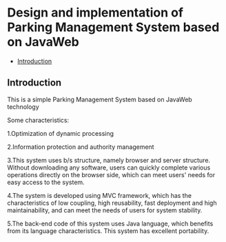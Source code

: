 # Design and implementation of Parking Management System based on JavaWeb

- [Introduction](#introduction)

## Introduction

This is a simple Parking Management System based on JavaWeb technology

Some characteristics:

1.Optimization of dynamic processing

2.Information protection and authority management

3.This system uses b/s structure, namely browser and server structure. Without downloading any software, users can quickly complete various operations directly on the browser side, which can meet users' needs for easy access to the system.

4.The system is developed using MVC framework, which has the characteristics of low coupling, high reusability, fast deployment and high maintainability, and can meet the needs of users for system stability.

5.The back-end code of this system uses Java language, which benefits from its language characteristics. This system has excellent portability. 
